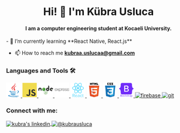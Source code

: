 
<div align="center">
<br>

# Hi! 👋  I'm **Kübra Usluca**

####  I am a computer engineering student at Kocaeli University.

<div align="left">
- 🌱 I’m currently learning **React Native, React.js**

- 📫 How to reach me **kubraa.uslucaa@gmail.com**
</div>

<h3 align="left">Languages and Tools 🛠</h3>  

<p align="left"> 
  <a href="https://www.java.com" target="_blank"> 
    <img src="https://raw.githubusercontent.com/devicons/devicon/master/icons/java/java-original.svg" alt="java" width="40" height="40"/> 
  </a> 
  <a href="https://www.javascript.com" target="_blank"> 
    <img src="https://raw.githubusercontent.com/devicons/devicon/master/icons/javascript/javascript-original.svg" alt="javascript" width="40" height="40"/> 
  </a> 
  <a href="https://nodejs.org" target="_blank"> 
    <img src="https://raw.githubusercontent.com/devicons/devicon/master/icons/nodejs/nodejs-original-wordmark.svg" alt="nodejs" width="40" height="40"/> 
  </a> 
  <a href="https://expressjs.com" target="_blank"> 
    <img src="https://raw.githubusercontent.com/devicons/devicon/master/icons/express/express-original-wordmark.svg" alt="express" width="40" height="40"/> 
  </a> 
  <a href="https://reactjs.org/" target="_blank"> 
    <img src="https://raw.githubusercontent.com/devicons/devicon/master/icons/react/react-original-wordmark.svg" alt="react" width="40" height="40"/> 
  </a> 
  <a href="https://www.w3.org/html/" target="_blank"> 
    <img src="https://raw.githubusercontent.com/devicons/devicon/master/icons/html5/html5-original-wordmark.svg" alt="html5" width="40" height="40"/> 
  </a> 
  <a href="https://www.w3schools.com/css/" target="_blank"> 
    <img src="https://raw.githubusercontent.com/devicons/devicon/master/icons/css3/css3-original-wordmark.svg" alt="css3" width="40" height="40"/> 
  </a>
  <a href="https://getbootstrap.com" target="_blank"> 
    <img src="https://raw.githubusercontent.com/devicons/devicon/master/icons/bootstrap/bootstrap-plain-wordmark.svg" alt="bootstrap" width="40" height="40"/> 
  </a>
  <a href="https://firebase.google.com/" target="_blank"> 
    <img src="https://www.vectorlogo.zone/logos/firebase/firebase-icon.svg" alt="firebase" width="40" height="40"/> 
  </a> 
  <a href="https://git-scm.com/" target="_blank"> 
    <img src="https://www.vectorlogo.zone/logos/git-scm/git-scm-icon.svg" alt="git" width="40" height="40"/> 
  </a> 
</p>

<h3 align="left">Connect with me:</h3>
<div align="left">
  <a href="https://www.linkedin.com/in/k%C3%BCbra-usluca-480498194/" target="blank">
    <img align="center" src="https://cdn.jsdelivr.net/npm/simple-icons@3.0.1/icons/linkedin.svg" alt="kubra's linkedin" height="30" width="40" />
  </a>
  <a href="https://kubrausluca.medium.com/" target="blank">
    <img align="center" src="https://cdn.jsdelivr.net/npm/simple-icons@3.0.1/icons/medium.svg" alt="@kubrausluca" height="30" width="40" />
  </a>
<br>
</div>
</div>
